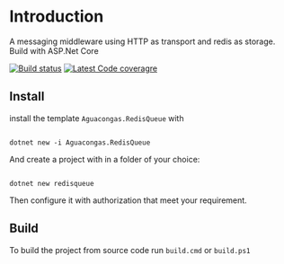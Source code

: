 # Introduction 

A messaging middleware using HTTP as transport and redis as storage. Build with ASP.Net Core

[![Build status](https://ci.appveyor.com/api/projects/status/n9588oe8iag3v509/branch/master?svg=true
)](https://ci.appveyor.com/project/aguacongas/aguacongas-redisqueue)
[![Latest Code coveragre](https://aguacongas.github.io/Aguacongas.RedisQueue/latest/badge_linecoverage.svg)](https://aguacongas.github.io/Aguacongas.RedisQueue/latest)

## Install

install the template `Aguacongas.RedisQueue` with

``` batch

dotnet new -i Aguacongas.RedisQueue

```

And create a project with in a folder of your choice:

``` batch

dotnet new redisqueue

```

Then configure it with authorization that meet your requirement.

## Build

To build the project from source code run `build.cmd` or `build.ps1`
